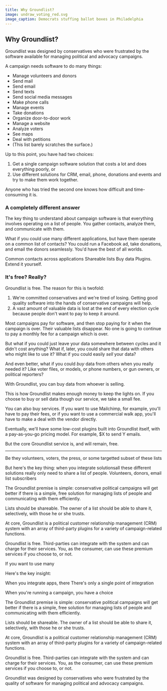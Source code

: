 ```yaml
---
title: Why Groundlist?
image: undraw_voting_red.svg
image_caption: Democrats stuffing ballot boxes in Philadelphia
---
```


## Why Groundlist?

Groundlist was designed by conservatives who were frustrated by the software available for managing political and advocacy campaigns.

A campaign needs software to do many things:

* Manage volunteers and donors
* Send mail
* Send email 
* Send texts
* Send social media messages
* Make phone calls
* Manage events
* Take donations
* Organize door-to-door work
* Manage a website
* Analyze voters
* See maps
* Deal with petitions
* (This list barely scratches the surface.)

Up to this point, you have had two choices:

1. Get a single campaign software solution that costs a lot and does everything poorly, or
2. Use different solutions for CRM, email, phone, donations and events and try to make them work together.

Anyone who has tried the second one knows how difficult and time-consuming it is.

### A completely different answer

The key thing to understand about campaign software is that everything involves operating on a list of people.
You gather contacts, analyze them, and communicate with them.

What if you could use many different applications, but have them operate on a common list of contacts? 
You could run a Facebook ad, take donations, and email the donors seamlessly. You'd have the best of all worlds.


Common contacts across applications
Shareable lists
Buy data
Plugins. Extend it yourself.



### It's free? Really?

Groundlist is free. The reason for this is twofold:

1. We're committed conservatives and we're tired of losing. Getting good quality software into the hands of conservative campaigns will help.
2. A vast amount of valuable data is lost at the end of every election cycle because people don't want to pay to keep it around.

Most campaigns pay for software, and then stop paying for it when the campaign is over. Their valuable lists disappear. No one is going to continue to pay a monthly fee for a campaign which is over.

But what if you could just leave your data somewhere between cycles and it didn't cost anything? What if, later, you could share that data with others who might like to use it? What if you could easily *sell* your data?

And even better, what if you could *buy* data from others when you really needed it? Like voter files, or models, or phone numbers, or gun owners, or political reporters? 

With Groundlist, you can buy data from whoever is selling. 

This is how Groundlist makes enough money to keep the lights on. If you choose to buy or sell data though our service, we take a small fee.

You can also buy services. If you want to use Mailchimp, for example, you'll have to pay their fees, or if you want to use a commercial
walk app, you'll have to make a deal with the vendor directly.

Eventually, we'll have some low-cost plugins built into Groundlist itself, with a pay-as-you-go pricing model. For example, $X to send Y emails.

But the core Groundlist service is, and will remain, free.


******************



 Be they volunteers, voters, the press, or some targetted subset of these lists


But here's the key thing: when you integrate solutionsall these different solutions really only need to share a list of people. Volunteers, 
donors, email list subscribers




The Groundlist premise is simple: conservative political campaigns will get better if there is a simple, free solution for managing lists of people and communicating with them efficiently.

Lists should be shareable. The owner of a list should be able to share it, selectively, with those he or she trusts.

At core, Groundlist is a political customer relationship management (CRM) system with an array of third-party plugins for a variety of campaign-related functions.

Groundlist is free. Third-parties can integrate with the system and can charge for their services. You, as the consumer, can use these premium services if you choose to, or not.






If you want to use many

Here's the key insight:

When you integrate apps, there
There's only a single point of integration 




When you're running a campaign, you have a choice



The Groundlist premise is simple: conservative political campaigns will get better if there is a simple, free solution for managing lists of people and communicating with them efficiently.

Lists should be shareable. The owner of a list should be able to share it, selectively, with those he or she trusts.

At core, Groundlist is a political customer relationship management (CRM) system with an array of third-party plugins for a variety of campaign-related functions.

Groundlist is free. Third-parties can integrate with the system and can charge for their services. You, as the consumer, can use these premium services if you choose to, or not.



Groundlist was designed by conservatives who were frustrated by the quality of software for managing political and advocacy campaigns.
